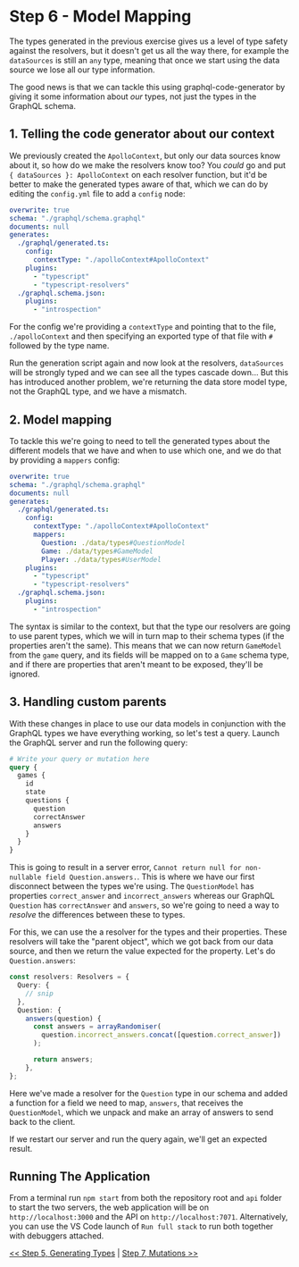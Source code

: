 # Step 6 - Model Mapping

The types generated in the previous exercise gives us a level of type safety against the resolvers, but it doesn't get us all the way there, for example the `dataSources` is still an `any` type, meaning that once we start using the data source we lose all our type information.

The good news is that we can tackle this using graphql-code-generator by giving it some information about _our_ types, not just the types in the GraphQL schema.

## 1. Telling the code generator about our context

We previously created the `ApolloContext`, but only our data sources know about it, so how do we make the resolvers know too? You _could_ go and put `{ dataSources }: ApolloContext` on each resolver function, but it'd be better to make the generated types aware of that, which we can do by editing the `config.yml` file to add a `config` node:

```yml
overwrite: true
schema: "./graphql/schema.graphql"
documents: null
generates:
  ./graphql/generated.ts:
    config:
      contextType: "./apolloContext#ApolloContext"
    plugins:
      - "typescript"
      - "typescript-resolvers"
  ./graphql.schema.json:
    plugins:
      - "introspection"
```

For the config we're providing a `contextType` and pointing that to the file, `./apolloContext` and then specifying an exported type of that file with `#` followed by the type name.

Run the generation script again and now look at the resolvers, `dataSources` will be strongly typed and we can see all the types cascade down... But this has introduced another problem, we're returning the data store model type, not the GraphQL type, and we have a mismatch.

## 2. Model mapping

To tackle this we're going to need to tell the generated types about the different models that we have and when to use which one, and we do that by providing a `mappers` config:

```yml
overwrite: true
schema: "./graphql/schema.graphql"
documents: null
generates:
  ./graphql/generated.ts:
    config:
      contextType: "./apolloContext#ApolloContext"
      mappers:
        Question: ./data/types#QuestionModel
        Game: ./data/types#GameModel
        Player: ./data/types#UserModel
    plugins:
      - "typescript"
      - "typescript-resolvers"
  ./graphql.schema.json:
    plugins:
      - "introspection"
```

The syntax is similar to the context, but that the type our resolvers are going to use parent types, which we will in turn map to their schema types (if the properties aren't the same). This means that we can now return `GameModel` from the `game` query, and its fields will be mapped on to a `Game` schema type, and if there are properties that aren't meant to be exposed, they'll be ignored.

## 3. Handling custom parents

With these changes in place to use our data models in conjunction with the GraphQL types we have everything working, so let's test a query. Launch the GraphQL server and run the following query:

```graphql
# Write your query or mutation here
query {
  games {
    id
    state
    questions {
      question
      correctAnswer
      answers
    }
  }
}
```

This is going to result in a server error, `Cannot return null for non-nullable field Question.answers.`. This is where we have our first disconnect between the types we're using. The `QuestionModel` has properties `correct_answer` and `incorrect_answers` whereas our GraphQL `Question` has `correctAnswer` and `answers`, so we're going to need a way to _resolve_ the differences between these to types.

For this, we can use the a resolver for the types and their properties. These resolvers will take the "parent object", which we got back from our data source, and then we return the value expected for the property. Let's do `Question.answers`:

```typescript
const resolvers: Resolvers = {
  Query: {
    // snip
  },
  Question: {
    answers(question) {
      const answers = arrayRandomiser(
        question.incorrect_answers.concat([question.correct_answer])
      );

      return answers;
    },
};
```

Here we've made a resolver for the `Question` type in our schema and added a function for a field we need to map, `answers`, that receives the `QuestionModel`, which we unpack and make an array of answers to send back to the client.

If we restart our server and run the query again, we'll get an expected result.

## Running The Application

From a terminal run `npm start` from both the repository root and `api` folder to start the two servers, the web application will be on `http://localhost:3000` and the API on `http://localhost:7071`. Alternatively, you can use the VS Code launch of `Run full stack` to run both together with debuggers attached.

[<< Step 5, Generating Types](../05-generating-types) | [Step 7, Mutations >>](../07-mutations)

